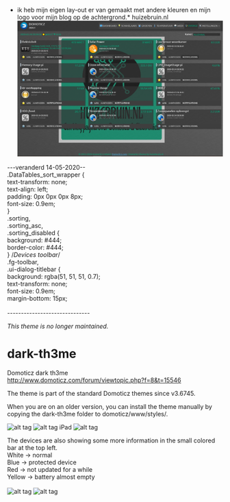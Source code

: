 * ik heb mijn eigen lay-out er van gemaakt met andere kleuren en mijn logo voor mijn blog op de achtergrond.*
huizebruin.nl
![alt tag](https://github.com/huizebruin/dark-th3me/blob/master/screenshots/domoticz-skin-huizebruin.jpg)

---veranderd 14-05-2020--<br>
.DataTables_sort_wrapper {<br>
  text-transform: none;<br>
  text-align: left;<br>
  padding: 0px 0px 0px 8px;<br>
  font-size: 0.9em;<br>
}<br>
.sorting,<br>
.sorting_asc,<br>
.sorting_disabled {<br>
  background: #444;<br>
  border-color: #444;<br>
}
/*Devices toolbar*/<br>
.fg-toolbar,<br>
.ui-dialog-titlebar {<br>
  background: rgba(51, 51, 51, 0.7);<br>
  text-transform: none;<br>
  font-size: 0.9em;<br>
  margin-bottom: 15px;<br>
<br>------------------------------

*This theme is no longer maintained.*

# dark-th3me
Domoticz dark th3me<br />
http://www.domoticz.com/forum/viewtopic.php?f=8&t=15546

The theme is part of the standard Domoticz themes since v3.6745.

When you are on an older version, you can install the theme manually by copying the dark-th3me folder to domoticz/www/styles/.

![alt tag](https://github.com/gerard33/dark-th3me/blob/master/screenshots/theme1.jpg)
![alt tag](https://github.com/gerard33/dark-th3me/blob/master/screenshots/theme2.jpg)
iPad
![alt tag](https://github.com/gerard33/dark-th3me/blob/master/screenshots/theme3.jpg)

The devices are also showing some more information in the small colored bar at the top left.<br />
White -> normal<br />
Blue -> protected device<br />
Red -> not updated for a while<br />
Yellow -> battery almost empty<br /><br />
![alt tag](https://github.com/gerard33/dark-th3me/blob/master/screenshots/buttons.png)
![alt tag](https://github.com/gerard33/dark-th3me/blob/master/screenshots/buttons2.png)
